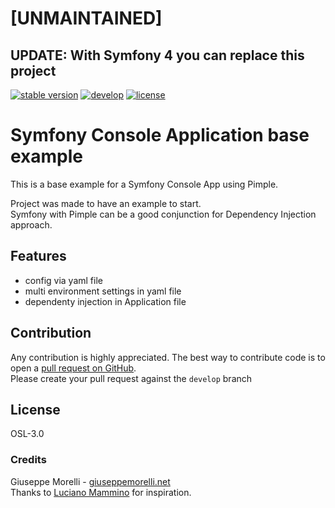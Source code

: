 # [UNMAINTAINED]

## UPDATE: With Symfony 4 you can replace this project

[![stable version](https://img.shields.io/badge/stable%20version-0.0.1-green.svg?style=flat-square)](https://github.com/gmdotnet/symfony-console-example/releases/tag/0.0.1)
[![develop](https://img.shields.io/badge/beta%20version-branch%20develop-oran.svg?style=flat-square)](https://github.com/gmdotnet/symfony-console-example/tree/develop)
[![license](https://img.shields.io/badge/license-OSL--3-blue.svg?style=flat-square)](https://github.com/gmdotnet/symfony-console-example/blob/master/LICENSE.txt)

# Symfony Console Application base example
This is a base example for a Symfony Console App using Pimple.

Project was made to have an example to start.  
Symfony with Pimple can be a good conjunction for Dependency Injection approach.

## Features
- config via yaml file
- multi environment settings in yaml file
- dependenty injection in Application file

## Contribution
Any contribution is highly appreciated. The best way to contribute code is to open a [pull request on GitHub](https://help.github.com/articles/using-pull-requests).<br />Please create your pull request against the `develop` branch

## License
OSL-3.0

### Credits
Giuseppe Morelli - [giuseppemorelli.net](https://www.giuseppemorelli.net)  
Thanks to [Luciano Mammino](https://github.com/lmammino/SymfonyConsolePimple) for inspiration.
